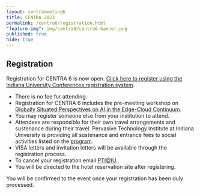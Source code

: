 ```yaml
---
layout: centrameeting6
title: CENTRA 2023
permalink: /centra6/registration.html
"feature-img": img/centra6/centra6-banner.png
published: true
hide: true
---
```



## Registration

Registration for CENTRA 6 is now open. [Click here to register using the Indiana University Conferences registration system](https://indianauniv.ungerboeck.com/prod/emc00/register.aspx?aat=ALtuVtmsUuiE5H9sqGtp1lpOgnGRQWnXYVarWJ5U5AU%3d).

- There is no fee for attending.
- Registration for CENTRA 6 includes the pre-meeting workshop on [Globally Situated Perspectives on AI in the Edge-Cloud Continuum](https://www.globalcentra.org/centra6/workshop.html).
- You may register someone else from your institution to attend.
- Attendees are responsible for their own travel arrangements and sustenance during their travel. Pervasive Technology Institute at Indiana University is providing all sustenance and entrance fees to social activities listed on the [program](https://centra6.sched.com/).
- VISA letters and invitation letters will be available through the registration process.
- To cancel your registration email [PTI@IU](mailto:pti@iu.edu).
- You will be directed to the hotel reservation site after registering.

You will be confirmed to the event once your registration has been duly processed. 
